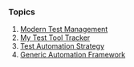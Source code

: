 ### Topics
1. [Modern Test Management](https://anupmanekar.github.io/wiki-notes/docs/modern_test_management.html)
2. [My Test Tool Tracker](https://anupmanekar.github.io/wiki-notes/docs/test_automation_tools_tracker.html)
3. [Test Automation Strategy](https://anupmanekar.github.io/wiki-notes/docs/test_automation_strategy.html)
4. [Generic Automation Framework](https://anupmanekar.github.io/wiki-notes/docs/generic_automation_framework.md)